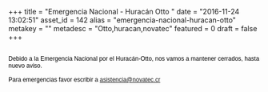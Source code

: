 +++
title = "Emergencia Nacional - Huracán Otto "
date = "2016-11-24 13:02:51"
asset_id = 142
alias = "emergencia-nacional-huracan-otto"
metakey = ""
metadesc = "Otto,huracan,novatec"
featured = 0
draft = false
+++
<p><img src="images/noticias/NInews.jpg" alt="" /></p>
<p><span style="color: #000000; font-family: Helvetica; font-size: 12px;">Debido a la Emergencia Nacional por el Huracán-Otto, nos vamos a mantener cerrados, hasta nuevo aviso.  </span></p>
<div style="color: #000000; font-family: Helvetica; font-size: 12px;">Para emergencias favor escribir a <a href="mailto:asistencia@novatec.cr">asistencia@novatec.cr</a></div>
<div style="color: #000000; font-family: Helvetica; font-size: 12px;"> </div>
<div style="color: #000000; font-family: Helvetica; font-size: 12px;"> </div>
<!--more-->